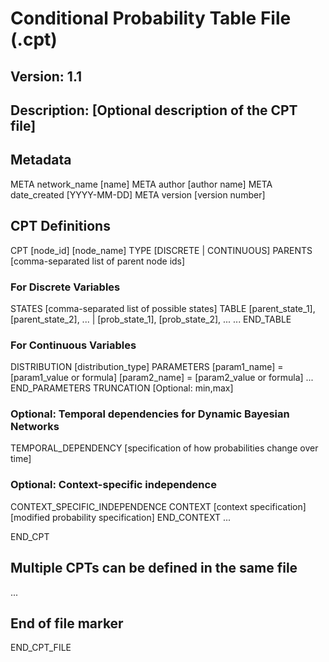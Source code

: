 # Conditional Probability Table File (.cpt)
## Version: 1.1
## Description: [Optional description of the CPT file]

## Metadata
META network_name [name]
META author [author name]
META date_created [YYYY-MM-DD]
META version [version number]

## CPT Definitions
CPT [node_id] [node_name]
  TYPE [DISCRETE | CONTINUOUS]
  PARENTS [comma-separated list of parent node ids]
  
  ### For Discrete Variables
  STATES [comma-separated list of possible states]
  TABLE
    [parent_state_1], [parent_state_2], ... | [prob_state_1], [prob_state_2], ...
    ...
  END_TABLE

  ### For Continuous Variables
  DISTRIBUTION [distribution_type]
    PARAMETERS
      [param1_name] = [param1_value or formula]
      [param2_name] = [param2_value or formula]
      ...
    END_PARAMETERS
    TRUNCATION [Optional: min,max]
  
  ### Optional: Temporal dependencies for Dynamic Bayesian Networks
  TEMPORAL_DEPENDENCY
    [specification of how probabilities change over time]
  
  ### Optional: Context-specific independence
  CONTEXT_SPECIFIC_INDEPENDENCE
    CONTEXT [context specification]
      [modified probability specification]
    END_CONTEXT
    ...

END_CPT

## Multiple CPTs can be defined in the same file
...

## End of file marker
END_CPT_FILE
